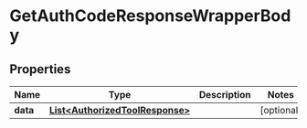 

# GetAuthCodeResponseWrapperBody


## Properties

Name | Type | Description | Notes
------------ | ------------- | ------------- | -------------
**data** | [**List&lt;AuthorizedToolResponse&gt;**](AuthorizedToolResponse.md) |  |  [optional]



